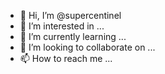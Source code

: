 - 👋 Hi, I’m @supercentinel
- 👀 I’m interested in ...
- 🌱 I’m currently learning ...
- 💞️ I’m looking to collaborate on ...
- 📫 How to reach me ...

<!---
supercentinel/supercentinel is a ✨ special ✨ repository because its `README.md` (this file) appears on your GitHub profile.
You can click the Preview link to take a look at your changes.
--->
